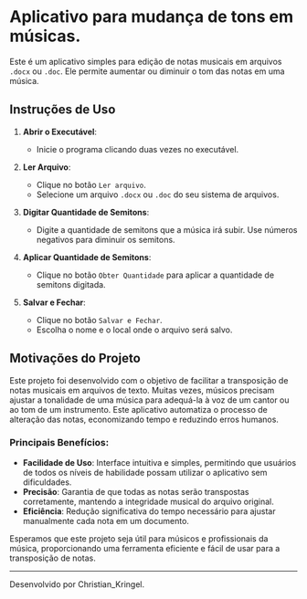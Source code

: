 # Aplicativo para mudança de tons em músicas. 

Este é um aplicativo simples para edição de notas musicais em arquivos `.docx` ou `.doc`. Ele permite aumentar ou diminuir o tom das notas em uma música.

## Instruções de Uso

1. **Abrir o Executável**:
   - Inicie o programa clicando duas vezes no executável.

2. **Ler Arquivo**:
   - Clique no botão `Ler arquivo`.
   - Selecione um arquivo `.docx` ou `.doc` do seu sistema de arquivos.

3. **Digitar Quantidade de Semitons**:
   - Digite a quantidade de semitons que a música irá subir. Use números negativos para diminuir os semitons.

4. **Aplicar Quantidade de Semitons**:
   - Clique no botão `Obter Quantidade` para aplicar a quantidade de semitons digitada.

5. **Salvar e Fechar**:
   - Clique no botão `Salvar e Fechar`.
   - Escolha o nome e o local onde o arquivo será salvo.

## Motivações do Projeto

Este projeto foi desenvolvido com o objetivo de facilitar a transposição de notas musicais em arquivos de texto. 
Muitas vezes, músicos precisam ajustar a tonalidade de uma música para adequá-la à voz de um cantor ou ao tom de um instrumento. Este aplicativo automatiza o processo de alteração das notas, economizando tempo e reduzindo erros humanos.

### Principais Benefícios:

- **Facilidade de Uso**: Interface intuitiva e simples, permitindo que usuários de todos os níveis de habilidade possam utilizar o aplicativo sem dificuldades.
- **Precisão**: Garantia de que todas as notas serão transpostas corretamente, mantendo a integridade musical do arquivo original.
- **Eficiência**: Redução significativa do tempo necessário para ajustar manualmente cada nota em um documento.

Esperamos que este projeto seja útil para músicos e profissionais da música, proporcionando uma ferramenta eficiente e fácil de usar para a transposição de notas.

---

Desenvolvido por Christian_Kringel.
